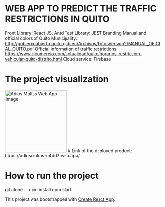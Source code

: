 # WEB APP TO PREDICT THE TRAFFIC RESTRICTIONS IN QUITO
Front Library: React JS, Antd
Test Library: JEST
Branding Manual and official colors of Quito Municipality: http://gobiernoabierto.quito.gob.ec/Archivos/FotosVersion2/MANUAL_OFICIAL_QUITO.pdf
Official information of traffic restrictions: https://www.elcomercio.com/actualidad/quito/horarios-restriccion-vehicular-quito-distrito.html
Cloud service: Firebase
# The project visualization
<img src="gs://adiosmultas-c4dd2.appspot.com/adiosmultas.png" width=200 height:150 alt="Adios Multas Web App Image"/>
# Link of the deployed product:
 https://adiosmultas-c4dd2.web.app/


# How to run the project

git clone ...
npm install
npm start

This project was bootstrapped with [Create React App](https://github.com/facebook/create-react-app).

